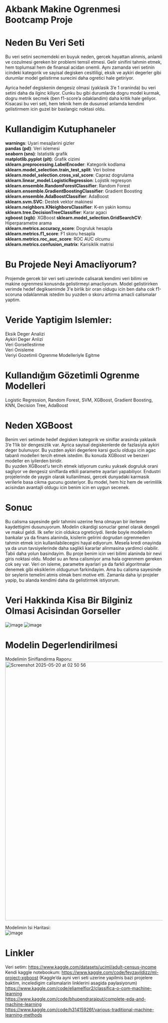 # Akbank Makine Ogrenmesi Bootcamp Proje
# Neden Bu Veri Seti
Bu veri setini secmemdeki en buyuk neden, gercek hayattan alinmis, anlamli ve cozulmesi gereken bir problemi temsil etmesi. Gelir sinifini tahmin etmek, hem toplumsal hem de finansal acidan onemli. Aynı zamanda veri setinin icindeki kategorik ve sayisal degisken cesitliligi, eksik ve aykiri degerler gibi durumlar model gelistirme surecini daha ogretici hale getiriyor.

Ayrica hedef degiskenin dengesiz olmasi (yaklasik 3’e 1 oraninda) bu veri setini daha da ilginc kiliyor. Cunku bu gibi durumlarda dogru model kurmak, dogru metrik secmek (ben f1-score’a odaklandim) daha kritik hale geliyor. Kisacasi bu veri seti, hem teknik hem de dusunsel anlamda kendimi gelistirmem icin guzel bir baslangic noktasi oldu.
# Kullandigim Kutuphaneler  
**warnings**: Uyari mesajlarini gizler  
**pandas (pd)**: Veri islemesi  
**seaborn (sns)**: Istatistik grafik  
**matplotlib.pyplot (plt)**: Grafik cizimi  
**sklearn.preprocessing.LabelEncoder**: Kategorik kodlama  
**sklearn.model_selection.train_test_split**: Veri bolme  
**sklearn.model_selection.cross_val_score**: Capraz dogrulama  
**sklearn.linear_model.LogisticRegression**: Lojistik regresyon  
**sklearn.ensemble.RandomForestClassifier**: Random Forest  
**sklearn.ensemble.GradientBoostingClassifier**: Gradient Boosting  
**sklearn.ensemble.AdaBoostClassifier**: AdaBoost  
**sklearn.svm.SVC**: Destek vektor makinesi  
**sklearn.neighbors.KNeighborsClassifier**: K-en yakin komsu  
**sklearn.tree.DecisionTreeClassifier**: Karar agaci  
**xgboost (xgb)**: XGBoost
**sklearn.model_selection.GridSearchCV**: Hiperparametre arama  
**sklearn.metrics.accuracy_score**: Dogruluk hesapla  
**sklearn.metrics.f1_score**: F1 skoru hesapla  
**sklearn.metrics.roc_auc_score**: ROC AUC olcumu  
**sklearn.metrics.confusion_matrix**: Karisiklik matrisi  

 

# Bu Projede Neyi Amacliyorum?
Projemde gercek bir veri seti uzerinde calisarak kendimi veri bilimi ve makine ogrenmesi konusnda gelistirmeyi amacliyorum. Model gelistirirken verimde hedef degiksenimde 3'e birlik bir oran oldugu icin ben daha cok f1-scoruna odaklanmak istedim bu yuzden o skoru artirma amacli calismalar yaptim.  



# Veride Yaptigim Islemler:
Eksik Deger Analizi    
Aykiri Deger Anlizi  
Veri Gorsellestirme  
Veri Onisleme    
Veriyi Gozetimli Ogrenme Modelleriyle Egitme  
# Kullandığım Gözetimli Ogrenme Modelleri
Logistic Regression, Random Forest, SVM, XGBoost, Gradient Boosting, KNN, Decision Tree, AdaBoost
# Neden XGBoost
Benim veri setimde hedef degisken kategorik ve siniflar arasinda yaklasik 3’e 1’lik bir dengesizlik var. Ayrica sayisal degiskenlerde de fazlasiyla aykiri deger bulunuyor. Bu yuzden aykiri degerlere karsi guclu oldugu icin agac tabanli modelleri tercih etmek istedim. Bu konuda XGBoost ve benzeri modeller en iyilerden biridir.  
Bu yuzden XGBoost’u tercih etmek istiyorum cunku yuksek dogruluk orani sagliyor ve dengesiz siniflarda etkili parametre ayarlari yapabiliyor. Endustri projelerinde de yaygin olarak kullanilmasi, gercek dunyadaki karmasik verilerle basa cikma gucunu gosteriyor. Bu model, hem hiz hem de verimlilik acisindan avantajli oldugu icin benim icin en uygun secenek.
# Sonuc 
Bu calisma sayesinde gelir tahmini uzerine fena olmayan bir ilerleme kaydettigimi dusunuyorum. Modelin cikardigi sonuclar genel olarak dengeli ve makul geldi. Ilk sefer icin oldukca ogreticiydi. Ilerde boyle modellerin bankalar ya da finans alaninda, kisilerin gelirini dogrudan ogrenmeden tahmin etmek icin kullanilabilecegini hayal ediyorum. Mesela kredi onayinda ya da urun tavsiyelerinde daha saglikli kararlar alinmasina yardimci olabilir.
Tabii daha yolun basindayim. Bu proje benim icin veri bilimi alaninda bir nevi giris noktasi oldu. Model su an fena calismiyor ama hala ogrenmem gereken cok sey var. Veri on isleme, parametre ayarlari ya da farkli algoritmalar denemek gibi eksiklerim oldugunun farkindayim. Ama bu calisma sayesinde bir seylerin temelini atmis olmak beni motive etti. Zamanla daha iyi projeler yapip, bu alanda kendimi daha da gelistirmek istiyorum.
# Veri Hakkinda Kisa Bir Bilginiz Olmasi Acisindan Gorseller
![image](https://github.com/user-attachments/assets/90fb2dec-2a80-4a3c-a632-f1bfbef3ba2d)
![image](https://github.com/user-attachments/assets/e1e7bfb4-0cb0-413e-9b5c-fb4978453909)

# Modelin Degerlendirilmesi
Modelimin Siniflandirma Raporu:  
<img width="826" alt="Screenshot 2025-05-20 at 02 50 56" src="https://github.com/user-attachments/assets/c8bbfde1-2626-4cb8-bb0e-b0863352927e" />

Modelimin Isi Haritasi:  
![image](https://github.com/user-attachments/assets/f8aa772a-8877-464d-88e6-2bc676fb371f)

# Linkler
Veri setim: https://www.kaggle.com/datasets/uciml/adult-census-income    
Kendi kaggle notebookum: https://www.kaggle.com/code/feyzayildizz/ml-project-xgboost
(Kaggle’da ayni veri seti uzerine yapilmis bazi projelere baktim, inceledigim calismalarin linklerini asagida paylasiyorum)  
https://www.kaggle.com/code/eliamelfior2/classifica-o-com-machine-learning  
https://www.kaggle.com/code/bhupendrarajput/complete-eda-and-machine-learning  
https://www.kaggle.com/code/h31415926f/various-traditional-machine-learning-methods

